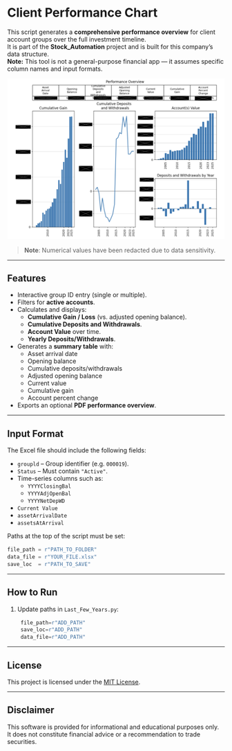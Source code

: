 # Client Performance Chart

This script generates a **comprehensive performance overview** for client account groups over the full investment timeline.  
It is part of the **Stock_Automation** project and is built for this company’s data structure.  
**Note:** This tool is not a general-purpose financial app — it assumes specific column names and input formats.

![Screenshot](./Performance_Chart_Output.png)

> **Note**: Numerical values have been redacted due to data sensitivity.
---

## Features
- Interactive group ID entry (single or multiple).  
- Filters for **active accounts**.  
- Calculates and displays:
  - **Cumulative Gain / Loss** (vs. adjusted opening balance).  
  - **Cumulative Deposits and Withdrawals**.  
  - **Account Value** over time.  
  - **Yearly Deposits/Withdrawals**.  
- Generates a **summary table** with:
  - Asset arrival date  
  - Opening balance  
  - Cumulative deposits/withdrawals  
  - Adjusted opening balance  
  - Current value  
  - Cumulative gain  
  - Account percent change  
- Exports an optional **PDF performance overview**.

---

## Input Format
The Excel file should include the following fields:

- `groupld` – Group identifier (e.g. `000019`).  
- `Status` – Must contain `"Active"`.  
- Time-series columns such as:
  - `YYYYClosingBal`  
  - `YYYYAdjOpenBal`  
  - `YYYYNetDepWD`  
- `Current Value`  
- `assetArrivalDate`  
- `assetsAtArrival`  

Paths at the top of the script must be set:

```python
file_path = r"PATH_TO_FOLDER"
data_file = r"YOUR_FILE.xlsx"
save_loc  = r"PATH_TO_SAVE"
```

---

## How to Run
1. Update paths in `Last_Few_Years.py`:
   ```python
    file_path=r"ADD_PATH"
    save_loc=r"ADD_PATH"
    data_file=r"ADD_PATH"
   ```

---

## License

This project is licensed under the [MIT License](../LICENSE).

---

## Disclaimer

This software is provided for informational and educational purposes only.  
It does not constitute financial advice or a recommendation to trade securities.









